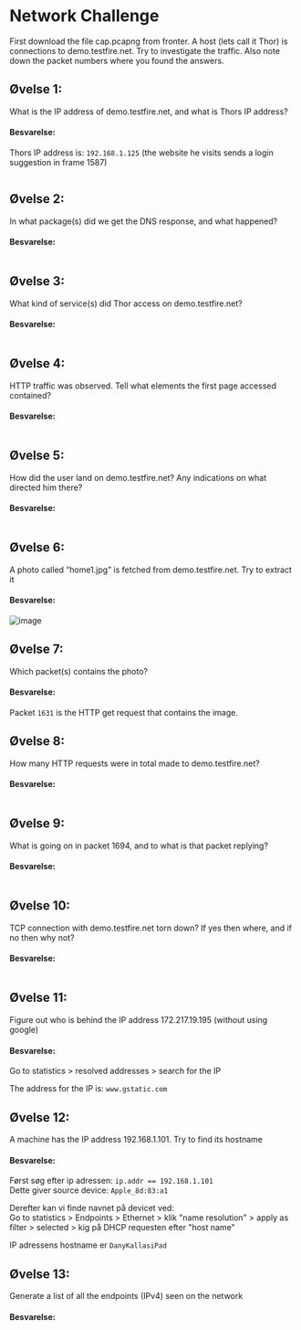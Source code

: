 # Network Challenge
First download the file cap.pcapng from fronter.
A host (lets call it Thor) is connections to demo.testfire.net. Try to investigate the traffic.
Also note down the packet numbers where you found the answers.

## Øvelse 1:  
What is the IP address of demo.testfire.net, and what is Thors IP address?

#### Besvarelse:

Thors IP address is: ```192.168.1.125``` (the website he visits sends a login suggestion in frame 1587)

```shell

```

## Øvelse 2:  
In what package(s) did we get the DNS response, and what happened?

#### Besvarelse:

```shell
```

## Øvelse 3:  
What kind of service(s) did Thor access on demo.testfire.net?

#### Besvarelse:

```shell
```

## Øvelse 4:  
HTTP traffic was observed. Tell what elements the first page accessed contained?

#### Besvarelse:

```shell
```

## Øvelse 5:  
How did the user land on demo.testfire.net? Any indications on what directed him there?

#### Besvarelse:

```shell
```

## Øvelse 6:  
A photo called “home1.jpg” is fetched from demo.testfire.net. Try to extract it

#### Besvarelse:
![image](https://user-images.githubusercontent.com/70659124/218327115-87be3f78-1768-4482-927e-24412a58c685.png)

## Øvelse 7:  
Which packet(s) contains the photo?

#### Besvarelse:
Packet ```1631``` is the HTTP get request that contains the image.

## Øvelse 8:  
How many HTTP requests were in total made to demo.testfire.net?

#### Besvarelse:

```shell
```

## Øvelse 9:  
What is going on in packet 1694, and to what is that packet replying?

#### Besvarelse:

```shell
```

## Øvelse 10:  
TCP connection with demo.testfire.net torn down? If yes then where, and if no then why not?

#### Besvarelse:

```shell
```

## Øvelse 11:  
Figure out who is behind the IP address 172.217.19.195 (without using google)

#### Besvarelse:
Go to statistics > resolved addresses > search for the IP

The address for the IP is: ```www.gstatic.com```

## Øvelse 12:  
A machine has the IP address 192.168.1.101. Try to find its hostname

#### Besvarelse:
Først søg efter ip adressen: ```ip.addr == 192.168.1.101```  
Dette giver source device: ```Apple_8d:83:a1```  

Derefter kan vi finde navnet på devicet ved:  
Go to statistics > Endpoints > Ethernet > klik "name resolution" > apply as filter > selected > kig på DHCP requesten efter "host name"

IP adressens hostname er ```DanyKallasiPad``` 

## Øvelse 13:  
Generate a list of all the endpoints (IPv4) seen on the network

#### Besvarelse:

```shell
```
